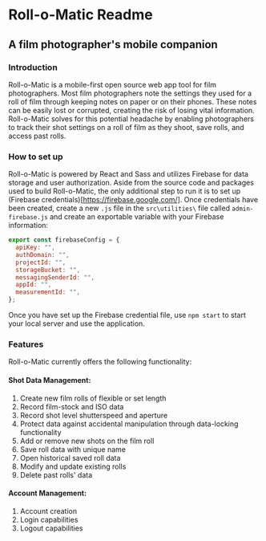# Roll-o-Matic Readme

## A film photographer's mobile companion

### Introduction

Roll-o-Matic is a mobile-first open source web app tool for film photographers. Most film photographers note the settings they used for a roll of film through keeping notes on paper or on their phones. These notes can be easily lost or corrupted, creating the risk of losing vital information. Roll-o-Matic solves for this potential headache by enabling photographers to track their shot settings on a roll of film as they shoot, save rolls, and access past rolls.

### How to set up

Roll-o-Matic is powered by React and Sass and utilizes Firebase for data storage and user authorization. Aside from the source code and packages used to build Roll-o-Matic, the only additional step to run it is to set up (Firebase credentials)[https://firebase.google.com/]. Once credentials have been created, create a new `.js` file in the `src\utilities\` file called `admin-firebase.js` and create an exportable variable with your Firebase information:

```javascript
export const firebaseConfig = {
  apiKey: "",
  authDomain: "",
  projectId: "",
  storageBucket: "",
  messagingSenderId: "",
  appId: "",
  measurementId: "",
};
```

Once you have set up the Firebase credential file, use `npm start` to start your local server and use the application.

### Features

Roll-o-Matic currently offers the following functionality:

#### Shot Data Management:

1. Create new film rolls of flexible or set length
2. Record film-stock and ISO data
3. Record shot level shutterspeed and aperture
4. Protect data against accidental manipulation through data-locking functionality
5. Add or remove new shots on the film roll
6. Save roll data with unique name
7. Open historical saved roll data
8. Modify and update existing rolls
9. Delete past rolls' data

#### Account Management:

1. Account creation
2. Login capabilities
3. Logout capabilities
